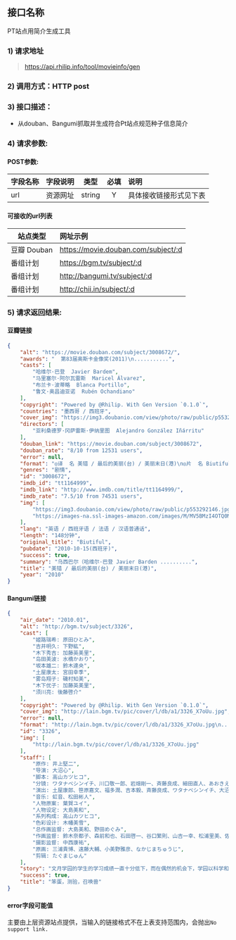 
## 接口名称

PT站点用简介生成工具

### 1) 请求地址

> https://api.rhilip.info/tool/movieinfo/gen

### 2) 调用方式：HTTP post

### 3) 接口描述：

* 从douban、Bangumi抓取并生成符合Pt站点规范种子信息简介

### 4) 请求参数:

#### POST参数:
|字段名称       |字段说明         |类型            |必填            |说明     |
| -------------|:--------------:|:--------------:|:--------------:|:------|
| url | 资源网址 | string | Y | 具体接收链接形式见下表 |

#### 可接收的url列表
| 站点类型 | 网址示例 |
|-------------|:--------------|
| 豆瓣 Douban | https://movie.douban.com/subject/:d |
| 番组计划| 	https://bgm.tv/subject/:d |
| 番组计划| 	http://bangumi.tv/subject/:d |
| 番组计划| 	http://chii.in/subject/:d |

### 5) 请求返回结果:

#### 豆瓣链接

```json
{
    "alt": "https://movie.douban.com/subject/3008672/", 
    "awards": "  第83届奥斯卡金像奖(2011)\n...........", 
    "casts": [
        "哈维尔·巴登  Javier Bardem", 
        "马里塞尔·阿尔瓦雷斯  Maricel Álvarez", 
        "布兰卡·波蒂略  Blanca Portillo", 
        "鲁文·奥昌迪亚诺  Rubén Ochandiano"
    ], 
    "copyright": "Powered by @Rhilip. With Gen Version `0.1.0`", 
    "countries": "墨西哥 / 西班牙", 
    "cover_img": "https://img3.doubanio.com/view/photo/raw/public/p553292146.jpg", 
    "directors": [
        "亚利桑德罗·冈萨雷斯·伊纳里图  Alejandro González Iñárritu"
    ], 
    "douban_link": "https://movie.douban.com/subject/3008672", 
    "douban_rate": "8/10 from 12531 users", 
    "error": null, 
    "format": "◎译  名 美错 / 最后的美丽(台) / 美丽末日(港)\n◎片  名 Biutiful.........", 
    "genres": "剧情", 
    "id": "3008672", 
    "imdb_id": "tt1164999", 
    "imdb_link": "http://www.imdb.com/title/tt1164999/", 
    "imdb_rate": "7.5/10 from 74531 users", 
    "img": [
        "https://img3.doubanio.com/view/photo/raw/public/p553292146.jpg", 
        "https://images-na.ssl-images-amazon.com/images/M/MV5BMzI4OTQ0MDQyNl5BMl5BanBnXkFtZTcwODY5MjQwNA@@._V1_.jpg"
    ], 
    "lang": "英语 / 西班牙语 / 法语 / 汉语普通话", 
    "length": "148分钟", 
    "original_title": "Biutiful", 
    "pubdate": "2010-10-15(西班牙)", 
    "success": true, 
    "summary": "乌西巴尔（哈维尔·巴登 Javier Barden ..........", 
    "title": "美错 / 最后的美丽(台) / 美丽末日(港)", 
    "year": "2010"
}
```

#### Bangumi链接
```json
{
    "air_date": "2010.01", 
    "alt": "http://bgm.tv/subject/3326", 
    "cast": [
        "姬路瑞希: 原田ひとみ", 
        "吉井明久: 下野紘", 
        "木下秀吉: 加藤英美里", 
        "岛田美波: 水橋かおり", 
        "坂本雄二: 鈴木達央", 
        "土屋康太: 宮田幸季", 
        "雾岛翔子: 磯村知美", 
        "木下优子: 加藤英美里", 
        "须川亮: 後藤啓介"
    ], 
    "copyright": "Powered by @Rhilip. With Gen Version `0.1.0`", 
    "cover_img": "http://lain.bgm.tv/pic/cover/l/db/a1/3326_X7oUu.jpg", 
    "error": null, 
    "format": "http://lain.bgm.tv/pic/cover/l/db/a1/3326_X7oUu.jpg\n.........(来源于 http://bgm.tv/subject/3326 )", 
    "id": "3326", 
    "img": [
        "http://lain.bgm.tv/pic/cover/l/db/a1/3326_X7oUu.jpg"
    ], 
    "staff": [
        "原作: 井上堅二", 
        "导演: 大沼心", 
        "脚本: 高山カツヒコ", 
        "分镜: ワタナベシンイチ、川口敬一郎、岩畑剛一、斉藤良成、細田直人、あおきえい、大沼心", 
        "演出: 土屋康郎、笹原嘉文、福多潤、吉本毅、斉藤良成、ワタナベシンイチ、大沼心", 
        "音乐: 虹音、松田彬人", 
        "人物原案: 葉賀ユイ", 
        "人物设定: 大島美和", 
        "系列构成: 高山カツヒコ", 
        "色彩设计: 木幡美雪", 
        "总作画监督: 大島美和、野田めぐみ", 
        "作画监督: 鈴木奈都子、森前和也、石田啓一、谷口繁則、山吉一幸、松浦里美、佐々木貴宏、野田めぐみ、竹森由加、長谷川亨雄、渡辺亜彩美", 
        "摄影监督: 中西康祐", 
        "原画: 三浦貴博、遠藤大輔、小美野雅彦、なかじまちゅうじ", 
        "剪辑: たぐまじゅん"
    ], 
    "story": "文月学园的学生的学习成绩一直十分低下，而在偶然的机会下，学园以科学和超自然能力为基础开发出了“考试召唤系统”，系统的应用在学园里掀起了一股新风潮。学园实行按成绩分班制，主人公·吉井明久自信满满地接受了考试，而迎接他的却是最差的班级·F班，这里的教室简直简陋得不像教室。为了改善现状，就要在以召唤兽来战斗的战争“试召战争”中获胜。一部新感觉战斗学园恋爱喜剧诞生了！", 
    "success": true, 
    "title": "笨蛋，测验，召唤兽"
}
```

#### error字段可能值

主要由上层资源站点提供，当输入的链接格式不在上表支持范围内，会抛出`No support link.`
